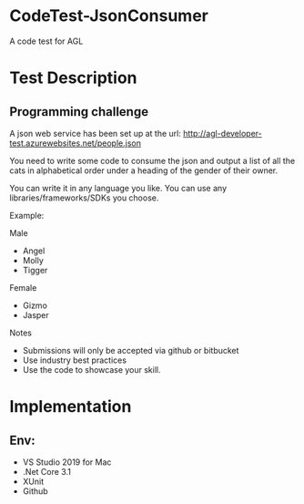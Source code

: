 # CodeTest-JsonConsumer

A code test for AGL

# Test Description

## Programming challenge

A json web service has been set up at the url: http://agl-developer-test.azurewebsites.net/people.json

You need to write some code to consume the json and output a list of all the cats in alphabetical order under a heading of the gender of their owner.

You can write it in any language you like. You can use any libraries/frameworks/SDKs you choose.

Example:

Male

- Angel
- Molly
- Tigger

Female

- Gizmo
- Jasper

Notes

- Submissions will only be accepted via github or bitbucket
- Use industry best practices
- Use the code to showcase your skill.

# Implementation

## Env:

- VS Studio 2019 for Mac
- .Net Core 3.1
- XUnit
- Github
